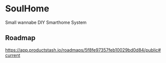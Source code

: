 # SoulHome

Small wannabe DIY Smarthome System

## Roadmap

https://app.productstash.io/roadmaps/5f8fe97357feb10029bd0d84/public#current
